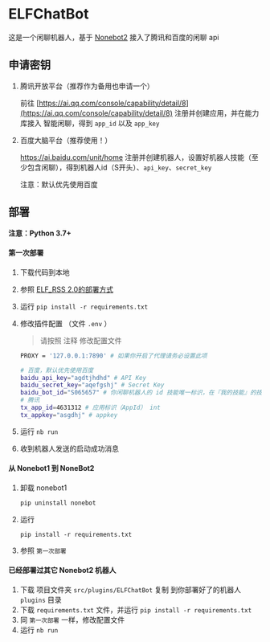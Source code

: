 # ELFChatBot

这是一个闲聊机器人，基于 [Nonebot2](https://v2.nonebot.dev/guide/)
接入了腾讯和百度的闲聊 api

## 申请密钥

1. 腾讯开放平台（推荐作为备用也申请一个）

   前往 [https://ai.qq.com/console/capability/detail/8](https://ai.qq.com/console/capability/detail/8) 注册并创建应用，并在能力库接入 智能闲聊，得到 `app_id` 以及 `app_key`

2. 百度大脑平台（推荐使用！）

   https://ai.baidu.com/unit/home 注册并创建机器人，设置好机器人技能（至少包含闲聊），得到机器人id（S开头）、`api_key`、`secret_key`

   注意：默认优先使用百度

## 部署

**注意：Python 3.7+**

#### 第一次部署

1. 下载代码到本地

2. 参照 [ELF_RSS 2.0的部署方式](https://github.com/Quan666/ELF_RSS/tree/2.0) 

3. 运行 `pip install -r requirements.txt` 

4. 修改插件配置 （文件 `.env` ）

   > 请按照 注释 修改配置文件

   ```bash
   PROXY = '127.0.0.1:7890' # 如果你开启了代理请务必设置此项
   
   # 百度，默认优先使用百度
   baidu_api_key="agdtjhdhd" # API Key
   baidu_secret_key="aqefgshj" # Secret Key
   baidu_bot_id="S065657" # 你闲聊机器人的 id 技能唯一标识，在『我的技能』的技能列表中的技能ID，详情见【请求参数详细说明】
   # 腾讯
   tx_app_id=4631312 # 应用标识（AppId） int
   tx_appkey="asgdhj" # appkey
   ```

5. 运行 `nb run`
6. 收到机器人发送的启动成功消息

#### 从 Nonebot1 到 NoneBot2

1. 卸载 nonebot1

   ```bash
   pip uninstall nonebot
   ```

2. 运行 

   ```
   pip install -r requirements.txt
   ```

3. 参照 `第一次部署`

#### 已经部署过其它 Nonebot2 机器人

1. 下载 项目文件夹 `src/plugins/ELFChatBot` 复制 到你部署好了的机器人 `plugins` 目录
2. 下载 `requirements.txt` 文件，并运行 `pip install -r requirements.txt` 
3. 同 `第一次部署` 一样，修改配置文件
4. 运行 `nb run`


